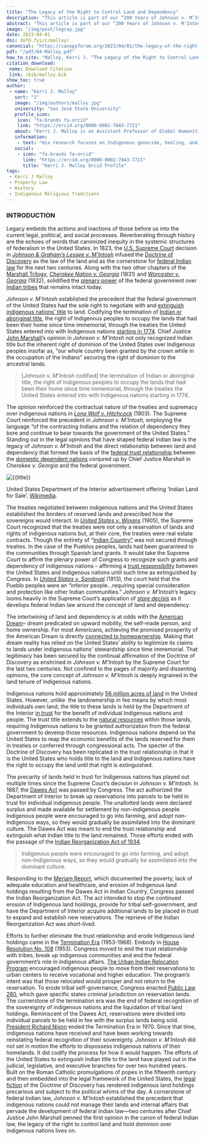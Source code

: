 ```yaml
---
title: "The Legacy of the Right to Control Land and Dependency"
description: "This article is part of our “200 Years of Johnson v. M’Intosh: Law, Religion, and Native American Lands” series. - The Legacy of the Right to Control Land and Dependency"
abstract: "This article is part of our “200 Years of Johnson v. M’Intosh: Law, Religion, and Native American Lands” series. - Legacy embeds the actions and inactions of those before us into the current legal, political, and social processes. Reverberating through history are the echoes of words that canonized inequity in the systemic structures of federalism in the United States. In 1823,"
image: "/img/post/legcay.jpg"
date: 2023-04-01
doi: dofd.fyi/c/malloy/
canoncial: "https://canopyforum.org/2023/04/01/the-legacy-of-the-right-to-control-land-and-dependency/"
pdf: "/pdf/04-Malloy.pdf"
how_to_cite: "Malloy, Kerri J. “The Legacy of the Right to Control Land and Dependency.” Canopy Forum. April 1, 2023."
citation_download: 
 name: Download Citation
 link: /bib/malloy.bib
show_toc: true
author: 
 - name: "Kerri J. Malloy"
   sort: "1"
   image: "/img/authors/malloy.jpg"
   university: "San José State University"
   profile_icon: 
    icon: "fa-brands fa-orcid"
    link: "https://orcid.org/0000-0002-7043-7721"
   about: "Kerri J. Malloy is an Assistant Professor of Global Humanities and Special Advisor on Native American and Indigenous Studies to the Office of the Provost at San José State University. "
   information: 
    - text: "His research focuses on Indigenous genocide, healing, and reconciliation in North America and the necessity of systemic change within social structures to advance transitional justice."
   social:
    - icon: "fa-brands fa-orcid"
      link: "https://orcid.org/0000-0002-7043-7721"
      title: "Kerri J. Malloy Orcid Profile"
tags: 
 - Kerri J Malloy
 - Property Law
 - History
 - Indigenous Religious Traditions
---
```


### INTRODUCTION

Legacy embeds the actions and inactions of those before us into the current legal, political, and social processes. Reverberating through history are the echoes of words that canonized inequity in the systemic structures of federalism in the United States. In 1823, the [U.S. Supreme Court](https://www.supremecourt.gov/opinions/21pdf/19-1392_6j37.pdf) decision in _[Johnson & Graham’s Lessee v. M’Intosh](https://www.oyez.org/cases/1789-1850/21us543)_ infused the [Doctrine of Discovery](https://www.law.cornell.edu/wex/doctrine_of_discovery) as the law of the land and as the cornerstone for [federal Indian law](https://www.courts.ca.gov/27002.htm) for the next two centuries. Along with the two other chapters of the [Marshall Trilogy](https://uaf.edu/tribal/academics/112/unit-1/marshalltrilogy.php), [_Cherokee Nation v. Georgia_](https://www.law.cornell.edu/supremecourt/text/30/1) (1831) and [_Worcester v. Georgia_](https://www.oyez.org/cases/1789-1850/31us515) (1832), solidified the [plenary power](https://www.law.cornell.edu/wex/plenary_power) of the federal government over [Indian tribes](https://www.law.cornell.edu/uscode/text/34/12133) that remains intact today. 

_Johnson v. M’Intosh_ established the precedent that the federal government of the United States had the sole right to negotiate with and [extinguish indigenous nations’ title](https://scholarship.law.wm.edu/cgi/viewcontent.cgi?article=1050&context=facpubs) to land. Codifying the termination of [Indian or aboriginal title](https://commons.und.edu/cgi/viewcontent.cgi?article=2116&context=ndlr#:~:text=Aboriginal%20title%2C%20also%20known%20as,continuous%20possession%20of%20the%20soil.), the right of Indigenous peoples to occupy the lands that had been their home since time immemorial, through the treaties the United States entered into with Indigenous nations [starting in 1774](https://www.archives.gov/research/native-americans/treaties). Chief Justice [John Marshall](https://www.britannica.com/biography/John-Marshall)’s opinion in _Johnson v. M’Intosh_ not only recognized Indian title but the inherent right of dominion of the United States over Indigenous peoples insofar as, “our whole country been granted by the crown while in the occupation of the Indians” securing the right of dominion to the ancestral lands. 

> \[_Johnson v. M’Intosh_ codified\] the termination of Indian or aboriginal title, the right of Indigenous peoples to occupy the lands that had been their home since time immemorial, through the treaties the United States entered into with Indigenous nations starting in 1774.

The opinion reinforced the contractual nature of the treaties and supremacy over indigenous nations in [_Lone Wolf v. Hitchcock_](https://thorpe.law.ou.edu/treatises/cases/hitchcock.html) (1903). The Supreme Court reinforced the precedent in _Johnson v. M’Intosh,_ employing the language “of the contracting Indians and the relation of dependency they bore and continue to bear towards the government of the United States.” Standing out in the legal opinions that have shaped federal Indian law is the legacy of _Johnson v. M’Intosh_ and the direct relationship between land and dependency that formed the basis of the [federal trust relationship](https://www.bia.gov/faqs/what-federal-indian-trust-responsibility) between the [domestic dependent nations](https://www.justice.gov/enrd/timeline-event/federal-trust-doctrine-first-described-supreme-court) conjured up by Chief Justice Marshall in _Cherokee v. Georgia_ and the federal government. 

![{{title}}](/img/post/legal.jpg)

United States Department of the Interior advertisement offering ‘Indian Land for Sale’. [Wikimedia](https://commons.wikimedia.org/wiki/File:Indian_Land_for_Sale.jpg).

The treaties negotiated between indigenous nations and the United States established the borders of reserved lands and prescribed how the sovereigns would interact. In [_United States v. Winans_](https://supreme.justia.com/cases/federal/us/198/371/) (1905), the Supreme Court recognized that the treaties were not only a reservation of lands and rights of indigenous nations but, at their core, the treaties were real estate contracts. Though the entirety of “[Indian Country”](https://www.epa.gov/pesticide-applicator-certification-indian-country/definition-indian-country#definition) was not secured through treaties. In the case of the Pueblos peoples, lands had been guaranteed to the communities through Spanish land grants. It would take the Supreme Court to affirm the plenary power of Congress to recognize such grants and dependency of indigenous nations – affirming a [trust responsibility](https://www.doi.gov/sites/doi.gov/files/migrated/news/pressreleases/upload/Signed-SO-3335.pdfhttps://www.doi.gov/sites/doi.gov/files/migrated/news/pressreleases/upload/Signed-SO-3335.pdf) between the United States and indigenous nations until such time as extinguished by Congress. In [_United States v. Sandoval_](https://supreme.justia.com/cases/federal/us/231/28/) (1913), the court held that the Pueblo peoples were an “inferior people…requiring special consideration and protection like other Indian communities.” _Johnson v. M’Intosh_’s legacy looms heavily in the Supreme Court’s application of [_stare decisis_](https://www.law.cornell.edu/wex/stare_decisis) as it develops federal Indian law around the concept of land and dependency.

The intertwining of land and dependency is at odds with the [American Dream](https://www.bushcenter.org/catalyst/state-of-the-american-dream/churchwell-history-of-the-american-dream)– dream predicated on upward mobility, the self-made person, and home ownership. For most Americans, achieving the promised prosperity of the American Dream is directly [connected to homeownership](https://www.bankrate.com/pdfs/pr/20220330-march-fsp.pdf). Making that dream reality has relied on the United States’ ability to legitimize its claims to lands under indigenous nations’ stewardship since time immemorial. That legitimacy has been secured by the continual affirmation of the Doctrine of Discovery as enshrined in _Johnson v. M’Intosh_ by the Supreme Court for the last two centuries. Not confined to the pages of majority and dissenting opinions, the core concept of _Johnson v. M’Intosh_ is deeply ingrained in the land tenure of Indigenous nations.

Indigenous nations hold approximately [56 million acres of land](https://revenuedata.doi.gov/how-revenue-works/native-american-ownership-governance/#:~:text=Trust%20land%20%2C%20in%20which%20the,title%20under%20specific%20statutory%20authority.) in the United States. However, unlike  the landownership in fee means by which most individuals own land, the title to these lands is held by the Department of the Interior [in trust](https://revenuedata.doi.gov/how-revenue-works/native-american-ownership-governance/#:~:text=Trust%20land%20%2C%20in%20which%20the,title%20under%20specific%20statutory%20authority.) for the benefit of individual Indigenous nations and people. The trust title extends to the [natural resources](https://revenuedata.doi.gov/how-revenue-works/native-american-ownership-governance/#:~:text=Trust%20land%20%2C%20in%20which%20the,title%20under%20specific%20statutory%20authority.) within those lands, requiring Indigenous nations to be granted authorization from the federal government to develop those resources. Indigenous nations depend on the United States to reap the economic benefits of the lands reserved for them in treaties or conferred through congressional acts. The specter of the Doctrine of Discovery has been replicated in the trust relationship in that it is the United States who holds title to the land and Indigenous nations have the right to occupy the land until that right is extinguished. 

The precarity of lands held in trust for Indigenous nations has played out multiple times since the Supreme Court’s decision in _Johnson v. M’Intosh_. In 1887, the [Dawes Act](https://www.archives.gov/milestone-documents/dawes-act) was passed by Congress. The act authorized the Department of Interior to break up reservations into parcels to be held in trust for individual indigenous people. The unallotted lands were declared surplus and made available for settlement by non-indigenous people. Indigenous people were encouraged to go into farming, and adopt non-Indigenous ways, so they would gradually be assimilated into the dominant culture. The Dawes Act was meant to end the trust relationship and extinguish what Indian title to the land remained. Those efforts ended with the passage of the [Indian Reorganization Act of 1934](https://www.govinfo.gov/content/pkg/COMPS-5299/pdf/COMPS-5299.pdf).

> Indigenous people were encouraged to go into farming, and adopt non-Indigenous ways, so they would gradually be assimilated into the dominant culture.

Responding to the [Meriam Report](https://narf.org/nill/resources/meriam.html), which documented the poverty, lack of adequate education and healthcare, and erosion of Indigenous land holdings resulting from the Dawes Act in Indian Country, Congress passed the Indian Reorganization Act. The act intended to stop the continued erosion of Indigenous land holdings, provide for tribal self-government, and have the Department of Interior acquire additional lands to be placed in trust to expand and establish new reservations. The reprieve of the Indian Reorganization Act was short-lived.

Efforts to further eliminate the trust relationship and erode Indigenous land holdings came in the [Termination Era](https://library.law.howard.edu/civilrightshistory/indigenous/termination#:~:text=The%20Termination%20Era%20saw%20a,(August%201%2C%201953).) (1953-1968). Embody in [House Resolution No. 108](https://web.archive.org/web/20070608052514/http:/www.digitalhistory.uh.edu/native_voices/voices_display.cfm?id=96) (1953). Congress moved to end the trust relationship with tribes, break up indigenous communities and end the federal government’s role in indigenous affairs. [The Urban Indian Relocation Program](https://www.archives.gov/education/lessons/indian-relocation.html) encouraged indigenous people to move from their reservations to urban centers to receive vocational and higher education. The program’s intent was that those relocated would prosper and not return to the reservation. To erode tribal self-governance, Congress enacted [Public Law 280](https://www.acf.hhs.gov/ana/fact-sheet/american-indians-and-alaska-natives-public-law-280-tribes#:~:text=In%201953%2C%20Congress%20enacted%20Public,be%20handled%20by%20state%20courts.), which gave specific states criminal jurisdiction on reservation lands. The cornerstone of the termination era was the end of federal recognition of the sovereignty of indigenous nations and the liquidation of tribal land holdings. Reminiscent of the Dawes Act, reservations were divided into individual parcels to be held in fee with the surplus lands being sold. [President Richard Nixon](https://www.epa.gov/tribal/president-nixon-special-message-indian-affairs-july-8-1970) ended the Termination Era in 1970. Since that time, indigenous nations have received and have been working towards reinstating federal recognition of their sovereignty. _Johnson v. M’Intosh_ did not set in motion the efforts to dispossess indigenous nations of their homelands. It did codify the process for how it would happen. The efforts of the United States to extinguish Indian title to the land have played out in the judicial, legislative, and executive branches for over two hundred years. Built on the Roman Catholic promulgations of popes in the fifteenth century and then embedded into the legal framework of the United States, the [legal fiction](https://www.law.cornell.edu/wex/legal_fiction) of the Doctrine of Discovery has rendered indigenous land holdings precarious and subject to the political whims of the day. A cornerstone of federal Indian law, _Johnson v. M’Intosh_ established the precedent that indigenous nations could not manage their lands and internal affairs that pervade the development of federal Indian law—two centuries after Chief Justice John Marshall penned the first opinion in the canon of federal Indian law, the legacy of the right to control land and hold dominion over indigenous nations lives on.
